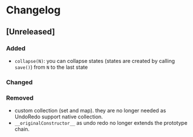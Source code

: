 # Changelog

## [Unreleased]

### Added

- `collapse(N)`: you can collapse states (states are created by calling `save()`) from `N` to the last state

### Changed

### Removed

- custom collection (set and map). they are no longer needed as UndoRedo support native collection.
- `__originalConstructor__` as undo redo no longer extends the prototype chain.
